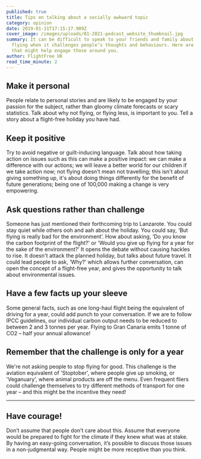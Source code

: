 ```yaml
---
published: true
title: Tips on talking about a socially awkward topic
category: opinion
date: 2019-01-31T17:15:17.909Z
cover_image: /images/uploads/01-2021-podcast_website_thumbnail.jpg
summary: It can be difficult to speak to your friends and family about not
  flying when it challenges people’s thoughts and behaviours. Here are some tips
  that might help engage those around you.
author: FlightFree UK
read_time_minute: 2
---
```

## **Make it personal**

People relate to personal stories and are likely to be engaged by your passion for the subject, rather than gloomy climate forecasts or scary statistics. Talk about why not flying, or flying less, is important to you. Tell a story about a flight-free holiday you have had. 

## **Keep it positive**

Try to avoid negative or guilt-inducing language. Talk about how taking action on issues such as this can make a positive impact: we can make a difference with our actions; we will leave a better world for our children if we take action now; not flying doesn't mean not travelling; this isn't about giving something up, it's about doing things differently for the benefit of future generations; being one of 100,000 making a change is very empowering.

## **Ask questions rather than challenge**

Someone has just mentioned their forthcoming trip to Lanzarote. You could stay quiet while others ooh and aah about the holiday. You could say, ‘But flying is really bad for the environment’. How about asking, ‘Do you know the carbon footprint of the flight?' or 'Would you give up flying for a year for the sake of the environment?’ It opens the debate without causing hackles to rise. It doesn't attack the planned holiday, but talks about future travel. It could lead people to ask, ‘Why?’ which allows further conversation, can open the concept of a flight-free year, and gives the opportunity to talk about environmental issues.

## **Have a few facts up your sleeve**

Some general facts, such as one long-haul flight being the equivalent of driving for a year, could add punch to your conversation. If we are to follow IPCC guidelines, our individual carbon output needs to be reduced to between 2 and 3 tonnes per year. Flying to Gran Canaria emits 1 tonne of CO2 – half your annual allowance! 

## **Remember that the challenge is only for a year**

We're not asking people to stop flying for good. This challenge is the aviation equivalent of 'Stoptober', where people give up smoking, or 'Veganuary', where animal products are off the menu. Even frequent fliers could challenge themselves to try different methods of transport for one year – and this might be the incentive they need! 

- - -

## **Have courage!**

Don’t assume that people don’t care about this. Assume that everyone would be prepared to fight for the climate if they knew what was at stake. By having an easy-going conversation, it’s possible to discuss those issues in a non-judgmental way. People might be more receptive than you think.